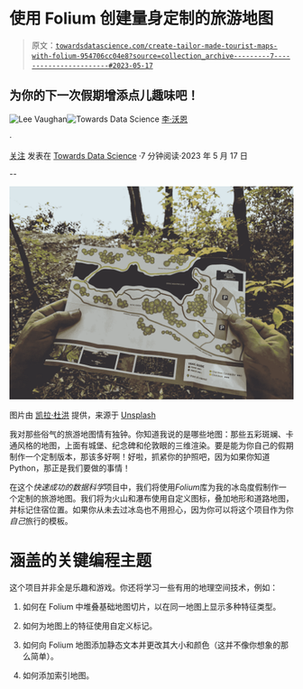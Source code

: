 # 使用 Folium 创建量身定制的旅游地图

> 原文：[`towardsdatascience.com/create-tailor-made-tourist-maps-with-folium-954706cc04e8?source=collection_archive---------7-----------------------#2023-05-17`](https://towardsdatascience.com/create-tailor-made-tourist-maps-with-folium-954706cc04e8?source=collection_archive---------7-----------------------#2023-05-17)

## 为你的下一次假期增添点儿趣味吧！

[](https://medium.com/@lee_vaughan?source=post_page-----954706cc04e8--------------------------------)![Lee Vaughan](https://medium.com/@lee_vaughan?source=post_page-----954706cc04e8--------------------------------)[](https://towardsdatascience.com/?source=post_page-----954706cc04e8--------------------------------)![Towards Data Science](https://towardsdatascience.com/?source=post_page-----954706cc04e8--------------------------------) [李·沃恩](https://medium.com/@lee_vaughan?source=post_page-----954706cc04e8--------------------------------)

·

[关注](https://medium.com/m/signin?actionUrl=https%3A%2F%2Fmedium.com%2F_%2Fsubscribe%2Fuser%2F5d604015c08b&operation=register&redirect=https%3A%2F%2Ftowardsdatascience.com%2Fcreate-tailor-made-tourist-maps-with-folium-954706cc04e8&user=Lee+Vaughan&userId=5d604015c08b&source=post_page-5d604015c08b----954706cc04e8---------------------post_header-----------) 发表在 [Towards Data Science](https://towardsdatascience.com/?source=post_page-----954706cc04e8--------------------------------) ·7 分钟阅读·2023 年 5 月 17 日[](https://medium.com/m/signin?actionUrl=https%3A%2F%2Fmedium.com%2F_%2Fvote%2Ftowards-data-science%2F954706cc04e8&operation=register&redirect=https%3A%2F%2Ftowardsdatascience.com%2Fcreate-tailor-made-tourist-maps-with-folium-954706cc04e8&user=Lee+Vaughan&userId=5d604015c08b&source=-----954706cc04e8---------------------clap_footer-----------)

--

[](https://medium.com/m/signin?actionUrl=https%3A%2F%2Fmedium.com%2F_%2Fbookmark%2Fp%2F954706cc04e8&operation=register&redirect=https%3A%2F%2Ftowardsdatascience.com%2Fcreate-tailor-made-tourist-maps-with-folium-954706cc04e8&source=-----954706cc04e8---------------------bookmark_footer-----------)![](img/1cfaa27bc421326f160d3d3bc945c27f.png)

图片由 [凯拉·杜洪](https://unsplash.com/@kayla_marie?utm_source=unsplash&utm_medium=referral&utm_content=creditCopyText) 提供，来源于 [Unsplash](https://unsplash.com/photos/zsqF_j9ZHXw?utm_source=unsplash&utm_medium=referral&utm_content=creditCopyText)

我对那些俗气的旅游地图情有独钟。你知道我说的是哪些地图：那些五彩斑斓、卡通风格的地图，上面有城堡、纪念碑和伦敦眼的三维渲染。要是能为你自己的假期制作一个定制版本，那该多好啊！好啦，抓紧你的护照吧，因为如果你知道 Python，那正是我们要做的事情！

在这个*快速成功的数据科学*项目中，我们将使用*Folium*库为我的冰岛度假制作一个定制的旅游地图。我们将为火山和瀑布使用自定义图标，叠加地形和道路地图，并标记住宿位置。如果你从未去过冰岛也不用担心，因为你可以将这个项目作为你*自己*旅行的模板。

# 涵盖的关键编程主题

这个项目并非全是乐趣和游戏。你还将学习一些有用的地理空间技术，例如：

1.  如何在 Folium 中堆叠基础地图切片，以在同一地图上显示多种特征类型。

1.  如何为地图上的特征使用自定义标记。

1.  如何向 Folium 地图添加静态文本并更改其大小和颜色（这并不像你想象的那么简单）。

1.  如何添加索引地图。
